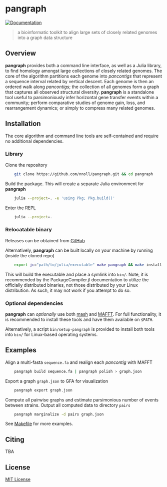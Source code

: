 # pangraph

[![Documentation](https://img.shields.io/badge/Documentation-Link-blue.svg)](https://nnoll.github.io/pangraph/)

> a bioinformatic toolkit to align large sets of closely related genomes into a graph data structure

## Overview

**pangraph** provides both a command line interface, as well as a Julia library, to find homology amongst large collections of closely related genomes.
The core of the algorithm partitions each genome into _pancontigs_ that represent a sequence interval related by vertical descent.
Each genome is then an ordered walk along _pancontigs_; the collection of all genomes form a graph that captures all observed structural diversity.
**pangraph** is a standalone tool useful to parsimoniously infer horizontal gene transfer events within a community; perform comparative studies of genome gain, loss, and rearrangement dynamics; or simply to compress many related genomes.

## Installation

The core algorithm and command line tools are self-contained and require no additional dependencies.

### Library

Clone the repository
```bash
    git clone https://github.com/nnoll/pangraph.git && cd pangraph
```

Build the package. This will create a separate Julia environment for **pangraph**
```bash
    julia --project=. -e 'using Pkg; Pkg.build()'
```

Enter the REPL
```bash
    julia --project=.
```

### Relocatable binary
Releases can be obtained from [GitHub](https://github.com/nnoll/pangraph/releases)

Alternatively, **pangraph** can be built locally on your machine by running (inside the cloned repo)
```bash
    export jc="path/to/julia/executable" make pangraph && make install
```
This will build the executable and place a symlink into `bin/`.
Note, it is recommended by the PackageCompiler.jl documentation to utilize the officially distributed binaries, not those distributed by your Linux distribution.
As such, it may not work if you attempt to do so.

### Optional dependencies
**pangraph** can _optionally_ use both [mash](https://github.com/marbl/Mash) and [MAFFT](https://mafft.cbrc.jp/alignment/software/).
For full functionality, it is recommended to install these tools and have them available on `$PATH`.

Alternatively, a script `bin/setup-pangraph` is provided to install both tools into `bin/` for Linux-based operating systems.

## Examples

Align a multi-fasta `sequence.fa` and realign each _pancontig_ with MAFFT
```bash
	pangraph build sequence.fa | pangraph polish > graph.json
```

Export a graph `graph.json` to GFA for visualization
```bash
	pangraph export graph.json
```

Compute all pairwise graphs and estimate parsimonious number of events between strains.
Output all computed data to directory `pairs`
```bash
	pangraph marginalize -d pairs graph.json
```

See [Makefile](Makefile) for more examples.

## Citing
TBA

## License

[MIT License](LICENSE)
